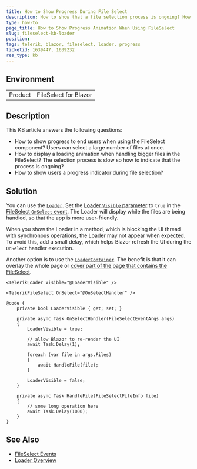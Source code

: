 ```yaml
---
title: How to Show Progress During File Select
description: How to show that a file selection process is ongoing? How to display loading progress to users when selecting a large number of files at once?
type: how-to
page_title: How to Show Progress Animation When Using FileSelect
slug: fileselect-kb-loader
position:
tags: telerik, blazor, fileselect, loader, progress
ticketid: 1639447, 1639232
res_type: kb
---
```


## Environment

<table>
  <tbody>
    <tr>
      <td>Product</td>
      <td>FileSelect for Blazor</td>
    </tr>
  </tbody>
</table>


## Description

This KB article answers the following questions:

* How to show progress to end users when using the FileSelect component? Users can select a large number of files at once.
* How to display a loading animation when handling bigger files in the FileSelect? The selection process is slow so how to indicate that the process is ongoing?
* How to show users a progress indicator during file selection?

## Solution

You can use the [`Loader`](slug://loader-overview). Set the [Loader `Visible` parameter](slug://loader-overview#loader-parameters) to `true` in the [FileSelect `OnSelect` event](slug://fileselect-events#onselect). The Loader will display while the files are being handled, so that the app is more user-friendly.

When you show the Loader in a method, which is blocking the UI thread with synchronous operations, the Loader may not appear when expected. To avoid this, add a small delay, which helps Blazor refresh the UI during the `OnSelect` handler execution.

Another option is to use the [`LoaderContainer`](slug://loadercontainer-overview). The benefit is that it can overlay the whole page or [cover part of the page that contains the FileSelect](slug://loadercontainer-overview#fill-a-parent-container).

````RAZOR
<TelerikLoader Visible="@LoaderVisible" />

<TelerikFileSelect OnSelect="@OnSelectHandler" />

@code {
    private bool LoaderVisible { get; set; }

    private async Task OnSelectHandler(FileSelectEventArgs args)
    {
        LoaderVisible = true;

        // allow Blazor to re-render the UI
        await Task.Delay(1);

        foreach (var file in args.Files)
        {
            await HandleFile(file);
        }

        LoaderVisible = false;
    }

    private async Task HandleFile(FileSelectFileInfo file)
    {
        // some long operation here
        await Task.Delay(1000);
    }
}
````

## See Also

* [FileSelect Events](slug://fileselect-events)
* [Loader Overview](slug://loader-overview)
